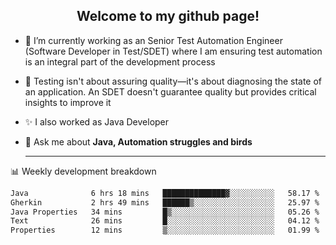 <h2 align="center">Welcome to my github page!</h2>

- 🔭 I’m currently working as an Senior Test Automation Engineer (Software Developer in Test/SDET) where I am ensuring test automation is an integral part of the development process
- 🎩 Testing isn't about assuring quality—it's about diagnosing the state of an application. An SDET doesn't guarantee quality but provides critical insights to improve it
- ✨ I also worked as Java Developer
- 💬 Ask me about **Java, Automation struggles and birds**
  
  -------
  
📊 Weekly development breakdown

<!--START_SECTION:waka-->

```txt
Java              6 hrs 18 mins   ██████████████▓░░░░░░░░░░   58.17 %
Gherkin           2 hrs 49 mins   ██████▒░░░░░░░░░░░░░░░░░░   25.97 %
Java Properties   34 mins         █▒░░░░░░░░░░░░░░░░░░░░░░░   05.26 %
Text              26 mins         █░░░░░░░░░░░░░░░░░░░░░░░░   04.12 %
Properties        12 mins         ▒░░░░░░░░░░░░░░░░░░░░░░░░   01.99 %
```

<!--END_SECTION:waka-->
